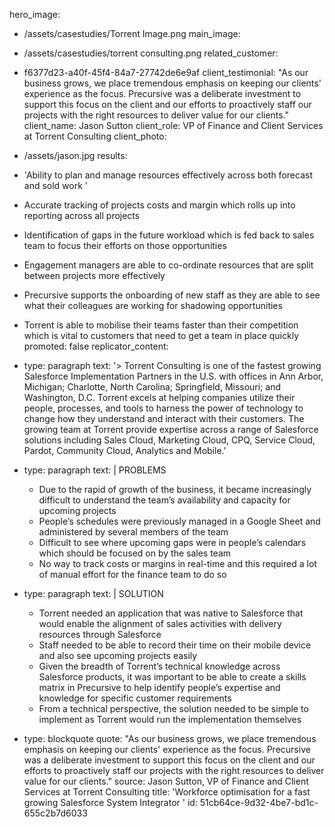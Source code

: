 hero_image:
  - /assets/casestudies/Torrent Image.png
main_image:
  - /assets/casestudies/torrent consulting.png
related_customer:
  - f6377d23-a40f-45f4-84a7-27742de6e9af
client_testimonial: "As our business grows, we place tremendous emphasis on keeping our clients' experience as the focus. Precursive was a deliberate investment to support this focus on the client and our efforts to proactively staff our projects with the right resources to deliver value for our clients."
client_name: Jason Sutton
client_role: VP of Finance and Client Services at Torrent Consulting
client_photo:
  - /assets/jason.jpg
results:
  - 'Ability to plan and manage resources effectively across both forecast and sold work '
  - Accurate tracking of projects costs and margin which rolls up into reporting across all projects
  - >
    Identification of gaps in the future workload which is fed back to sales team to focus their efforts
    on those opportunities
  - >
    Engagement managers are able to co-ordinate resources that are split between projects more
    effectively
  - >
    Precursive supports the onboarding of new staff as they are able to see what their colleagues are
    working for shadowing opportunities
  - >
    Torrent is able to mobilise their teams faster than their competition which is vital to customers
    that need to get a team in place quickly
promoted: false
replicator_content:
  - 
    type: paragraph
    text: '> Torrent Consulting is one of the fastest growing Salesforce Implementation Partners in the U.S. with offices in Ann Arbor, Michigan; Charlotte, North Carolina; Springfield, Missouri; and Washington, D.C. Torrent excels at helping companies utilize their people, processes, and tools to harness the power of technology to change how they understand and interact with their customers. The growing team at Torrent provide expertise across a range of Salesforce solutions including Sales Cloud, Marketing Cloud, CPQ, Service Cloud, Pardot, Community Cloud, Analytics and Mobile.'
  - 
    type: paragraph
    text: |
      PROBLEMS
      
      + Due to the rapid of growth of the business, it became increasingly difficult to understand the team’s availability and capacity for upcoming projects
      + People’s schedules were previously managed in a Google Sheet and administered by several members of the team
      + Difficult to see where upcoming gaps were in people’s calendars which should be focused on by the sales team
      + No way to track costs or margins in real-time and this required a lot of manual effort for the finance team to do so
  - 
    type: paragraph
    text: |
      SOLUTION
      
      + Torrent needed an application that was native to Salesforce that would enable the alignment of sales activities with delivery resources through Salesforce
      + Staff needed to be able to record their time on their mobile device and also see upcoming projects easily
      + Given the breadth of Torrent’s technical knowledge across Salesforce products, it was important to be able to create a skills matrix in Precursive to help identify people’s expertise and knowledge for specific customer requirements
      + From a technical perspective, the solution needed to be simple to implement as Torrent would run the implementation themselves
  - 
    type: blockquote
    quote: "As our business grows, we place tremendous emphasis on keeping our clients' experience as the focus. Precursive was a deliberate investment to support this focus on the client and our efforts to proactively staff our projects with the right resources to deliver value for our clients."
    source: Jason Sutton, VP of Finance and Client Services at Torrent Consulting
title: 'Workforce optimisation for a fast growing Salesforce System Integrator '
id: 51cb64ce-9d32-4be7-bd1c-655c2b7d6033
